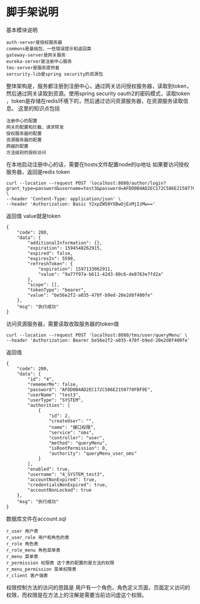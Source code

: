 # 脚手架说明
基本模块说明
```
auth-server是授权服务器
commons是基础包，一些错误提示和返回类
gateway-server是网关服务
eureka-server是注册中心服务
tms-server是服务提供者
sercurity-lib是spring security的资源包
```
整体架构是，服务都注册到注册中心，通过网关访问授权服务器，读取到token，然后通过网关读取到资源。使用spring security oauth2的密码模式，读取token ，token是存储在redis环境下的，然后通过访问资源服务器，在资源服务读取信息。
这里的知识点包括
```
注册中心的配置
网关的配置和拦截、请求转发
授权服务器的配置
资源服务器的配置
跨越的配置
方法级别的授权访问
```
在本地启动注册中心的话，需要在hosts文件配置node的ip地址
如果要访问授权服务器，返回是redis token 
```
curl --location --request POST 'localhost:8080/author/login?grant_type=password&username=test3&password=AFDD0B4AD2EC172C586E2150770FBF9E&scope=all' \
--header 'Content-Type: application/json' \
--header 'Authorization: Basic Y2xpZW50YXBwOjExMjIzMw=='
```
返回值 value就是token
```
{
    "code": 200,
    "data": {
        "additionalInformation": {},
        "expiration": 1594548262915,
        "expired": false,
        "expiresIn": 5598,
        "refreshToken": {
            "expiration": 1597133062911,
            "value": "9a77f97a-b611-42d3-80c6-de8763e7fd2a"
        },
        "scope": [],
        "tokenType": "bearer",
        "value": "be56e2f2-a035-470f-b9ed-20e2d8f400fe"
    },
    "msg": "执行成功"
}

```
访问资源服务器，需要读取收取服务器的token值
```
curl --location --request POST 'localhost:8080/tms/user/queryMenu' \
--header 'Authorization: Bearer be56e2f2-a035-470f-b9ed-20e2d8f400fe'

```
返回值
```
{
    "code": 200,
    "data": {
        "id": "4",
        "rememerMe": false,
        "password": "AFDD0B4AD2EC172C586E2150770FBF9E",
        "userName": "test3",
        "userType": "SYSTEM",
        "authorities": [
            {
                "id": 2,
                "createUser": "",
                "name": "接口权限",
                "service": "oms",
                "controller": "user",
                "method": "queryMenu",
                "isRootPermission": 0,
                "authority": "queryMenu_user_oms"
            }
        ],
        "enabled": true,
        "username": "4_SYSTEM_test3",
        "accountNonExpired": true,
        "credentialsNonExpired": true,
        "accountNonLocked": true
    },
    "msg": "执行成功"
}
```

数据库文件在account.sql
```
r_user 用户表
r_user_role 用户和角色的表
r_role 角色表
r_role_menu 角色菜单表
r_menu 菜单表
r_permission 权限表 这个表的配置的是方法的权限
r_menu_permission 菜单权限表
r_client 客户端表
```
权限控制方法的访问的思路是 用户有一个角色，角色定义页面，页面定义访问的权限，而权限是在方法上的注解是需要当前访问虚这个权限。




